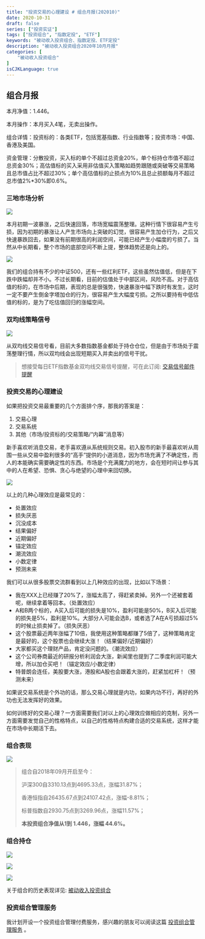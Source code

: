 ```yaml
---
title: "投资交易的心理建设 # 组合月报(202010)"
date: 2020-10-31
draft: false
series: ["投资实证"]
tags: ["投资组合", "指数定投", "ETF"]
keywords: "被动收入投资组合、指数定投、ETF定投"
description: "被动收入投资组合2020年10月月报"
categories: [
    "被动收入投资组合"
]
isCJKLanguage: true
---
```


## 组合月报

本月净值：1.446。

本月操作：本月买入4笔，无卖出操作。

组合详情：投资标的：各类ETF，包括宽基指数、行业指数等；投资市场：中国、香港及美国。

资金管理：分散投资，买入标的单个不超过总资金20%，单个标持仓市值不超过总资金30%；高估值标的买入采用非估值买入策略如趋势跟随或突破等交易策略且总市值占比不超过30%；单个高估值标的止损点为10%且总止损额每月不超过总市值2%*30%即0.6%。

### 三地市场分析

![](https://img.bmpi.dev/d27d05e9-9763-18ac-1247-bc6bec7c331d.png)

本月初期一波暴涨，之后快速回落，市场宽幅震荡整理。这种行情下很容易产生亏损，因为初期的暴涨让人产生市场向上突破的幻觉，很容易产生加仓行为，之后又快速暴跌回去，如果没有前期很高的利润空间，可能已经产生小幅度的亏损了。当然从中长期看，整个市场的底部空间不断上提，整体趋势还是向上的。

![](https://img.bmpi.dev/b18f7050-17ee-7c06-31b5-369288a16058.png)

我们的组合持有不少的中证500，还有一些红利ETF，这些虽然估值低，但是在下跌中跌幅却并不小。不过长期看，目前的估值处于中部区间，风险不高。对于高估值的标的，在市场中后期，表现的总是很强势，快速暴涨中幅下跌时有发生，这时一定不要产生倒金字塔加仓的行为，很容易产生大幅度亏损。之所以要持有中低估值的标的，是为了吃估值回归的涨幅空间。

### 双均线策略信号

![](https://img.bmpi.dev/c117381a-8f73-ff5a-4e01-ccc14211e921.png)

从双均线交易信号看，目前大多数指数基金都处于持仓仓位，但是由于市场处于震荡整理行情，所以双均线会出现短期买入并卖出的信号干扰。

> 想接受每日ETF指数基金双均线交易信号提醒，可在此订阅: [交易信号邮件提醒](https://money.i365.tech/)

### 投资交易的心理建设

如果把投资交易最重要的几个方面排个序，那我的答案是：

1. 交易心理
2. 交易系统
3. 其他（市场/投资标的/交易策略/“内幕”消息等）

新手喜欢听消息交易，老手喜欢遵从系统规则交易。初入股市的新手最喜欢听从周围一些从交易中盈利很多的“高手”提供的小道消息，因为市场充满了不确定性，而人的本能确实需要确定性的东西。市场是个充满魔力的地方，会在短时间让参与其中的人在希望、恐惧、贪心与绝望的心理中来回切换。

![](https://img.bmpi.dev/road-to-trade.011.png)

以上的几种心理效应是最常见的：

- 处置效应
- 损失厌恶
- 沉没成本
- 结果偏好
- 近期偏好
- 锚定效应
- 潮流效应
- 小数定律
- 预测未来

我们可以从很多股票交流群看到以上几种效应的出现，比如以下场景：

- 我在XXX上已经赚了20%了，涨幅太高了，得赶紧卖掉。另外一个还被套着呢，继续拿着等回本。（处置效应）
- A和B两个标的，A买入后可能的损失是10%，盈利可能是50%，B买入后可能的损失是5%，盈利是10%。大部分人可能会选B，或者选了A在A亏损超过5%的时候止损卖掉了。（损失厌恶）
- 这个股票最近两年涨幅了10倍，我使用这种策略都赚了5倍了，这种策略肯定是最好的，这个股票也会继续大涨！（结果偏好/近期偏好）
- 大家都买这个理财产品，肯定没问题的。（潮流效应）
- 这个公司券商最近的研报分析利润会大涨，新闻里也提到了二季度利润可能大增，所以加仓买吧！（锚定效应/小数定律）
- 特普朗会连任，美股要大涨，港股和A股也会跟着大涨的，赶紧加杠杆！（预测未来）

如果说交易系统是个外功的话，那么交易心理就是内功，如果内功不行，再好的外功也无法发挥好的效果。

如何训练好的交易心理？一方面需要我们对以上的心理效应做相应的克制，另外一方面需要发觉自己的性格特点，以自己的性格特点构建合适的交易系统，这样才能在市场中长期活下去。

### 组合表现

![](https://img.bmpi.dev/5f98e1c2-ac67-c67a-af57-db7f31015a8c.png)

> 组合自2018年09月开启至今：
> 
> 沪深300自3310.13点到4695.33点，涨幅31.87%；
> 
> 香港恒指自26435.67点到24107.42点，涨幅-8.81%；
> 
> 标普指数自2930.75点到3269.96点，涨幅11.57%；
> 
> **本投资组合净值从1到 1.446，涨幅 44.6%。**

### 组合持仓

![](https://img.bmpi.dev/e45908c3-84d5-0ad3-8919-6ac5939afd01.png)

![](https://img.bmpi.dev/e91b37a4-02e5-f5bc-74c0-6daca02fd3ed.png)

![](https://img.bmpi.dev/7f74d594-53f9-8e35-33a5-53ae3066ee9e.png)

关于组合的历史表现详见: [被动收入投资组合](https://www.notion.so/mdw/e0ed086e701a4d0aaa4839d2c7aa62ea)

### 投资组合管理服务

我计划开设一个投资组合管理付费服务，感兴趣的朋友可以阅读这篇 [投资组合管理服务](/invest/) 。
